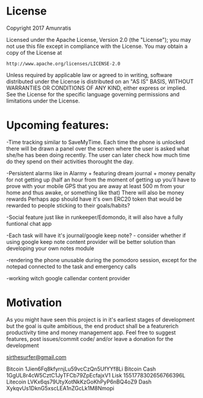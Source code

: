 # License
Copyright 2017 Amunratis

Licensed under the Apache License, Version 2.0 (the "License");
you may not use this file except in compliance with the License.
You may obtain a copy of the License at

    http://www.apache.org/licenses/LICENSE-2.0

Unless required by applicable law or agreed to in writing, software
distributed under the License is distributed on an "AS IS" BASIS,
WITHOUT WARRANTIES OR CONDITIONS OF ANY KIND, either express or implied.
See the License for the specific language governing permissions and
limitations under the License.



# Upcoming features:

-Time tracking similar to SaveMyTime. Each time the phone is unlocked there will be drawn a panel over the screen where the user is asked what she/he has been doing recently. The user can later check how much time do they spend on their activities thorought the day.

-Persistent alarms like in Alarmy + featuring dream journal + money penalty for not getting up (half an hour from the moment of getting up you'll have to prove with your mobile GPS that you are away at least 500 m from your home and thus awake, or something like that) There will also be money rewards Perhaps app should have it's own ERC20 token that would be rewarded to people sticking to their goals/habits?

-Social feature just like in runkeeper/Edomondo, it will also have a fully funtional chat app

-Each task will have it's journal/google keep note? - consider whether if using google keep note content provider will be better solution than developing your own notes module

-rendering the phone unusable during the pomodoro session, except for the notepad connected to the task and emergency calls

-working witch google callendar content provider




# Motivation

As you might have seen this project is in it's earliest stages of development but the goal is quite ambitious, the end product shall be a featurerich productivity time and money management app. Feel free to suggest features, post issues/commit code/ and/or leave a donation for the development

sirthesurfer@gmail.com

Bitcoin       1Jien6Fq8kfyrnjLu59vcCzQn5UfYYf8Li
Bitcoin Cash  1GgUL8r4cW5CztC1JyTFCb79ZpEcfajxV1
Lisk          1551778302656766396L
Litecoin      LVKx6qs79UtyXotNkKzGoKhPyP6nBQ4oZ9
Dash          XykqvUs1DknG5xscLEA1nZGcLk1M8Nmopi




